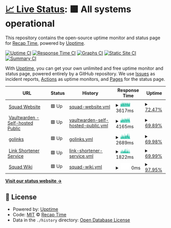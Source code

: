 # [📈 Live Status](https://status.rtapp.tk): <!--live status--> **🟩 All systems operational**

This repository contains the open-source uptime monitor and status page for [Recap Time](https://recaptime.tk), powered by [Upptime](https://github.com/upptime/upptime).

[![Uptime CI](https://github.com/RecapTime/status-page/workflows/Uptime%20CI/badge.svg)](https://github.com/RecapTime/status-page/actions?query=workflow%3A%22Uptime+CI%22)
[![Response Time CI](https://github.com/RecapTime/status-page/workflows/Response%20Time%20CI/badge.svg)](https://github.com/RecapTime/status-page/actions?query=workflow%3A%22Response+Time+CI%22)
[![Graphs CI](https://github.com/RecapTime/status-page/workflows/Graphs%20CI/badge.svg)](https://github.com/RecapTime/status-page/actions?query=workflow%3A%22Graphs+CI%22)
[![Static Site CI](https://github.com/RecapTime/status-page/workflows/Static%20Site%20CI/badge.svg)](https://github.com/RecapTime/status-page/actions?query=workflow%3A%22Static+Site+CI%22)
[![Summary CI](https://github.com/RecapTime/status-page/workflows/Summary%20CI/badge.svg)](https://github.com/RecapTime/status-page/actions?query=workflow%3A%22Summary+CI%22)

With [Upptime](https://upptime.js.org), you can get your own unlimited and free uptime monitor and status page, powered entirely by a GitHub repository. We use [Issues](https://github.com/RecapTime/status-page/issues) as incident reports, [Actions](https://github.com/RecapTime/status-page/actions) as uptime monitors, and [Pages](https://status.rtapp.tk) for the status page.

<!--start: status pages-->
<!-- This summary is generated by Upptime (https://github.com/upptime/upptime) -->
<!-- Do not edit this manually, your changes will be overwritten -->
<!-- prettier-ignore -->
| URL | Status | History | Response Time | Uptime |
| --- | ------ | ------- | ------------- | ------ |
| <img alt="" src="https://favicons.githubusercontent.com/recaptime.tk" height="13"> [Squad Website](https://recaptime.tk) | 🟩 Up | [squad-website.yml](https://github.com/RecapTime/status-page/commits/HEAD/history/squad-website.yml) | <details><summary><img alt="Response time graph" src="./graphs/squad-website/response-time-week.png" height="20"> 3617ms</summary><br><a href="https://status.rtapp.tk/history/squad-website"><img alt="Response time 1232" src="https://img.shields.io/endpoint?url=https%3A%2F%2Fraw.githubusercontent.com%2FRecapTime%2Fstatus-page%2FHEAD%2Fapi%2Fsquad-website%2Fresponse-time.json"></a><br><a href="https://status.rtapp.tk/history/squad-website"><img alt="24-hour response time 0" src="https://img.shields.io/endpoint?url=https%3A%2F%2Fraw.githubusercontent.com%2FRecapTime%2Fstatus-page%2FHEAD%2Fapi%2Fsquad-website%2Fresponse-time-day.json"></a><br><a href="https://status.rtapp.tk/history/squad-website"><img alt="7-day response time 3617" src="https://img.shields.io/endpoint?url=https%3A%2F%2Fraw.githubusercontent.com%2FRecapTime%2Fstatus-page%2FHEAD%2Fapi%2Fsquad-website%2Fresponse-time-week.json"></a><br><a href="https://status.rtapp.tk/history/squad-website"><img alt="30-day response time 1232" src="https://img.shields.io/endpoint?url=https%3A%2F%2Fraw.githubusercontent.com%2FRecapTime%2Fstatus-page%2FHEAD%2Fapi%2Fsquad-website%2Fresponse-time-month.json"></a><br><a href="https://status.rtapp.tk/history/squad-website"><img alt="1-year response time 1232" src="https://img.shields.io/endpoint?url=https%3A%2F%2Fraw.githubusercontent.com%2FRecapTime%2Fstatus-page%2FHEAD%2Fapi%2Fsquad-website%2Fresponse-time-year.json"></a></details> | <details><summary><a href="https://status.rtapp.tk/history/squad-website">72.47%</a></summary><a href="https://status.rtapp.tk/history/squad-website"><img alt="All-time uptime 91.92%" src="https://img.shields.io/endpoint?url=https%3A%2F%2Fraw.githubusercontent.com%2FRecapTime%2Fstatus-page%2FHEAD%2Fapi%2Fsquad-website%2Fuptime.json"></a><br><a href="https://status.rtapp.tk/history/squad-website"><img alt="24-hour uptime 45.39%" src="https://img.shields.io/endpoint?url=https%3A%2F%2Fraw.githubusercontent.com%2FRecapTime%2Fstatus-page%2FHEAD%2Fapi%2Fsquad-website%2Fuptime-day.json"></a><br><a href="https://status.rtapp.tk/history/squad-website"><img alt="7-day uptime 72.47%" src="https://img.shields.io/endpoint?url=https%3A%2F%2Fraw.githubusercontent.com%2FRecapTime%2Fstatus-page%2FHEAD%2Fapi%2Fsquad-website%2Fuptime-week.json"></a><br><a href="https://status.rtapp.tk/history/squad-website"><img alt="30-day uptime 91.92%" src="https://img.shields.io/endpoint?url=https%3A%2F%2Fraw.githubusercontent.com%2FRecapTime%2Fstatus-page%2FHEAD%2Fapi%2Fsquad-website%2Fuptime-month.json"></a><br><a href="https://status.rtapp.tk/history/squad-website"><img alt="1-year uptime 91.92%" src="https://img.shields.io/endpoint?url=https%3A%2F%2Fraw.githubusercontent.com%2FRecapTime%2Fstatus-page%2FHEAD%2Fapi%2Fsquad-website%2Fuptime-year.json"></a></details>
| <img alt="" src="https://favicons.githubusercontent.com/bw.rtapp.tk" height="13"> [Vaultwarden - Self-hosted Public](https://bw.rtapp.tk/alive) | 🟩 Up | [vaultwarden-self-hosted-public.yml](https://github.com/RecapTime/status-page/commits/HEAD/history/vaultwarden-self-hosted-public.yml) | <details><summary><img alt="Response time graph" src="./graphs/vaultwarden-self-hosted-public/response-time-week.png" height="20"> 4165ms</summary><br><a href="https://status.rtapp.tk/history/vaultwarden-self-hosted-public"><img alt="Response time 1576" src="https://img.shields.io/endpoint?url=https%3A%2F%2Fraw.githubusercontent.com%2FRecapTime%2Fstatus-page%2FHEAD%2Fapi%2Fvaultwarden-self-hosted-public%2Fresponse-time.json"></a><br><a href="https://status.rtapp.tk/history/vaultwarden-self-hosted-public"><img alt="24-hour response time 1723" src="https://img.shields.io/endpoint?url=https%3A%2F%2Fraw.githubusercontent.com%2FRecapTime%2Fstatus-page%2FHEAD%2Fapi%2Fvaultwarden-self-hosted-public%2Fresponse-time-day.json"></a><br><a href="https://status.rtapp.tk/history/vaultwarden-self-hosted-public"><img alt="7-day response time 4165" src="https://img.shields.io/endpoint?url=https%3A%2F%2Fraw.githubusercontent.com%2FRecapTime%2Fstatus-page%2FHEAD%2Fapi%2Fvaultwarden-self-hosted-public%2Fresponse-time-week.json"></a><br><a href="https://status.rtapp.tk/history/vaultwarden-self-hosted-public"><img alt="30-day response time 1576" src="https://img.shields.io/endpoint?url=https%3A%2F%2Fraw.githubusercontent.com%2FRecapTime%2Fstatus-page%2FHEAD%2Fapi%2Fvaultwarden-self-hosted-public%2Fresponse-time-month.json"></a><br><a href="https://status.rtapp.tk/history/vaultwarden-self-hosted-public"><img alt="1-year response time 1576" src="https://img.shields.io/endpoint?url=https%3A%2F%2Fraw.githubusercontent.com%2FRecapTime%2Fstatus-page%2FHEAD%2Fapi%2Fvaultwarden-self-hosted-public%2Fresponse-time-year.json"></a></details> | <details><summary><a href="https://status.rtapp.tk/history/vaultwarden-self-hosted-public">69.89%</a></summary><a href="https://status.rtapp.tk/history/vaultwarden-self-hosted-public"><img alt="All-time uptime 91.25%" src="https://img.shields.io/endpoint?url=https%3A%2F%2Fraw.githubusercontent.com%2FRecapTime%2Fstatus-page%2FHEAD%2Fapi%2Fvaultwarden-self-hosted-public%2Fuptime.json"></a><br><a href="https://status.rtapp.tk/history/vaultwarden-self-hosted-public"><img alt="24-hour uptime 27.14%" src="https://img.shields.io/endpoint?url=https%3A%2F%2Fraw.githubusercontent.com%2FRecapTime%2Fstatus-page%2FHEAD%2Fapi%2Fvaultwarden-self-hosted-public%2Fuptime-day.json"></a><br><a href="https://status.rtapp.tk/history/vaultwarden-self-hosted-public"><img alt="7-day uptime 69.89%" src="https://img.shields.io/endpoint?url=https%3A%2F%2Fraw.githubusercontent.com%2FRecapTime%2Fstatus-page%2FHEAD%2Fapi%2Fvaultwarden-self-hosted-public%2Fuptime-week.json"></a><br><a href="https://status.rtapp.tk/history/vaultwarden-self-hosted-public"><img alt="30-day uptime 91.25%" src="https://img.shields.io/endpoint?url=https%3A%2F%2Fraw.githubusercontent.com%2FRecapTime%2Fstatus-page%2FHEAD%2Fapi%2Fvaultwarden-self-hosted-public%2Fuptime-month.json"></a><br><a href="https://status.rtapp.tk/history/vaultwarden-self-hosted-public"><img alt="1-year uptime 91.25%" src="https://img.shields.io/endpoint?url=https%3A%2F%2Fraw.githubusercontent.com%2FRecapTime%2Fstatus-page%2FHEAD%2Fapi%2Fvaultwarden-self-hosted-public%2Fuptime-year.json"></a></details>
| <img alt="" src="https://favicons.githubusercontent.com/go.rtapp.tk" height="13"> [golinks](https://go.rtapp.tk/ping) | 🟩 Up | [golinks.yml](https://github.com/RecapTime/status-page/commits/HEAD/history/golinks.yml) | <details><summary><img alt="Response time graph" src="./graphs/golinks/response-time-week.png" height="20"> 2689ms</summary><br><a href="https://status.rtapp.tk/history/golinks"><img alt="Response time 1267" src="https://img.shields.io/endpoint?url=https%3A%2F%2Fraw.githubusercontent.com%2FRecapTime%2Fstatus-page%2FHEAD%2Fapi%2Fgolinks%2Fresponse-time.json"></a><br><a href="https://status.rtapp.tk/history/golinks"><img alt="24-hour response time 1214" src="https://img.shields.io/endpoint?url=https%3A%2F%2Fraw.githubusercontent.com%2FRecapTime%2Fstatus-page%2FHEAD%2Fapi%2Fgolinks%2Fresponse-time-day.json"></a><br><a href="https://status.rtapp.tk/history/golinks"><img alt="7-day response time 2689" src="https://img.shields.io/endpoint?url=https%3A%2F%2Fraw.githubusercontent.com%2FRecapTime%2Fstatus-page%2FHEAD%2Fapi%2Fgolinks%2Fresponse-time-week.json"></a><br><a href="https://status.rtapp.tk/history/golinks"><img alt="30-day response time 1267" src="https://img.shields.io/endpoint?url=https%3A%2F%2Fraw.githubusercontent.com%2FRecapTime%2Fstatus-page%2FHEAD%2Fapi%2Fgolinks%2Fresponse-time-month.json"></a><br><a href="https://status.rtapp.tk/history/golinks"><img alt="1-year response time 1267" src="https://img.shields.io/endpoint?url=https%3A%2F%2Fraw.githubusercontent.com%2FRecapTime%2Fstatus-page%2FHEAD%2Fapi%2Fgolinks%2Fresponse-time-year.json"></a></details> | <details><summary><a href="https://status.rtapp.tk/history/golinks">69.98%</a></summary><a href="https://status.rtapp.tk/history/golinks"><img alt="All-time uptime 91.31%" src="https://img.shields.io/endpoint?url=https%3A%2F%2Fraw.githubusercontent.com%2FRecapTime%2Fstatus-page%2FHEAD%2Fapi%2Fgolinks%2Fuptime.json"></a><br><a href="https://status.rtapp.tk/history/golinks"><img alt="24-hour uptime 27.18%" src="https://img.shields.io/endpoint?url=https%3A%2F%2Fraw.githubusercontent.com%2FRecapTime%2Fstatus-page%2FHEAD%2Fapi%2Fgolinks%2Fuptime-day.json"></a><br><a href="https://status.rtapp.tk/history/golinks"><img alt="7-day uptime 69.98%" src="https://img.shields.io/endpoint?url=https%3A%2F%2Fraw.githubusercontent.com%2FRecapTime%2Fstatus-page%2FHEAD%2Fapi%2Fgolinks%2Fuptime-week.json"></a><br><a href="https://status.rtapp.tk/history/golinks"><img alt="30-day uptime 91.31%" src="https://img.shields.io/endpoint?url=https%3A%2F%2Fraw.githubusercontent.com%2FRecapTime%2Fstatus-page%2FHEAD%2Fapi%2Fgolinks%2Fuptime-month.json"></a><br><a href="https://status.rtapp.tk/history/golinks"><img alt="1-year uptime 91.31%" src="https://img.shields.io/endpoint?url=https%3A%2F%2Fraw.githubusercontent.com%2FRecapTime%2Fstatus-page%2FHEAD%2Fapi%2Fgolinks%2Fuptime-year.json"></a></details>
| <img alt="" src="https://favicons.githubusercontent.com/rtapp.tk" height="13"> [Link Shortener Service](https://rtapp.tk) | 🟩 Up | [link-shortener-service.yml](https://github.com/RecapTime/status-page/commits/HEAD/history/link-shortener-service.yml) | <details><summary><img alt="Response time graph" src="./graphs/link-shortener-service/response-time-week.png" height="20"> 1822ms</summary><br><a href="https://status.rtapp.tk/history/link-shortener-service"><img alt="Response time 828" src="https://img.shields.io/endpoint?url=https%3A%2F%2Fraw.githubusercontent.com%2FRecapTime%2Fstatus-page%2FHEAD%2Fapi%2Flink-shortener-service%2Fresponse-time.json"></a><br><a href="https://status.rtapp.tk/history/link-shortener-service"><img alt="24-hour response time 1151" src="https://img.shields.io/endpoint?url=https%3A%2F%2Fraw.githubusercontent.com%2FRecapTime%2Fstatus-page%2FHEAD%2Fapi%2Flink-shortener-service%2Fresponse-time-day.json"></a><br><a href="https://status.rtapp.tk/history/link-shortener-service"><img alt="7-day response time 1822" src="https://img.shields.io/endpoint?url=https%3A%2F%2Fraw.githubusercontent.com%2FRecapTime%2Fstatus-page%2FHEAD%2Fapi%2Flink-shortener-service%2Fresponse-time-week.json"></a><br><a href="https://status.rtapp.tk/history/link-shortener-service"><img alt="30-day response time 828" src="https://img.shields.io/endpoint?url=https%3A%2F%2Fraw.githubusercontent.com%2FRecapTime%2Fstatus-page%2FHEAD%2Fapi%2Flink-shortener-service%2Fresponse-time-month.json"></a><br><a href="https://status.rtapp.tk/history/link-shortener-service"><img alt="1-year response time 828" src="https://img.shields.io/endpoint?url=https%3A%2F%2Fraw.githubusercontent.com%2FRecapTime%2Fstatus-page%2FHEAD%2Fapi%2Flink-shortener-service%2Fresponse-time-year.json"></a></details> | <details><summary><a href="https://status.rtapp.tk/history/link-shortener-service">69.99%</a></summary><a href="https://status.rtapp.tk/history/link-shortener-service"><img alt="All-time uptime 86.75%" src="https://img.shields.io/endpoint?url=https%3A%2F%2Fraw.githubusercontent.com%2FRecapTime%2Fstatus-page%2FHEAD%2Fapi%2Flink-shortener-service%2Fuptime.json"></a><br><a href="https://status.rtapp.tk/history/link-shortener-service"><img alt="24-hour uptime 27.23%" src="https://img.shields.io/endpoint?url=https%3A%2F%2Fraw.githubusercontent.com%2FRecapTime%2Fstatus-page%2FHEAD%2Fapi%2Flink-shortener-service%2Fuptime-day.json"></a><br><a href="https://status.rtapp.tk/history/link-shortener-service"><img alt="7-day uptime 69.99%" src="https://img.shields.io/endpoint?url=https%3A%2F%2Fraw.githubusercontent.com%2FRecapTime%2Fstatus-page%2FHEAD%2Fapi%2Flink-shortener-service%2Fuptime-week.json"></a><br><a href="https://status.rtapp.tk/history/link-shortener-service"><img alt="30-day uptime 86.75%" src="https://img.shields.io/endpoint?url=https%3A%2F%2Fraw.githubusercontent.com%2FRecapTime%2Fstatus-page%2FHEAD%2Fapi%2Flink-shortener-service%2Fuptime-month.json"></a><br><a href="https://status.rtapp.tk/history/link-shortener-service"><img alt="1-year uptime 86.75%" src="https://img.shields.io/endpoint?url=https%3A%2F%2Fraw.githubusercontent.com%2FRecapTime%2Fstatus-page%2FHEAD%2Fapi%2Flink-shortener-service%2Fuptime-year.json"></a></details>
| <img alt="" src="https://favicons.githubusercontent.com/wiki.rtapp.tk" height="13"> [Squad Wiki](https://wiki.rtapp.tk) | 🟩 Up | [squad-wiki.yml](https://github.com/RecapTime/status-page/commits/HEAD/history/squad-wiki.yml) | <details><summary><img alt="Response time graph" src="./graphs/squad-wiki/response-time-week.png" height="20"> 0ms</summary><br><a href="https://status.rtapp.tk/history/squad-wiki"><img alt="Response time 0" src="https://img.shields.io/endpoint?url=https%3A%2F%2Fraw.githubusercontent.com%2FRecapTime%2Fstatus-page%2FHEAD%2Fapi%2Fsquad-wiki%2Fresponse-time.json"></a><br><a href="https://status.rtapp.tk/history/squad-wiki"><img alt="24-hour response time 0" src="https://img.shields.io/endpoint?url=https%3A%2F%2Fraw.githubusercontent.com%2FRecapTime%2Fstatus-page%2FHEAD%2Fapi%2Fsquad-wiki%2Fresponse-time-day.json"></a><br><a href="https://status.rtapp.tk/history/squad-wiki"><img alt="7-day response time 0" src="https://img.shields.io/endpoint?url=https%3A%2F%2Fraw.githubusercontent.com%2FRecapTime%2Fstatus-page%2FHEAD%2Fapi%2Fsquad-wiki%2Fresponse-time-week.json"></a><br><a href="https://status.rtapp.tk/history/squad-wiki"><img alt="30-day response time 0" src="https://img.shields.io/endpoint?url=https%3A%2F%2Fraw.githubusercontent.com%2FRecapTime%2Fstatus-page%2FHEAD%2Fapi%2Fsquad-wiki%2Fresponse-time-month.json"></a><br><a href="https://status.rtapp.tk/history/squad-wiki"><img alt="1-year response time 0" src="https://img.shields.io/endpoint?url=https%3A%2F%2Fraw.githubusercontent.com%2FRecapTime%2Fstatus-page%2FHEAD%2Fapi%2Fsquad-wiki%2Fresponse-time-year.json"></a></details> | <details><summary><a href="https://status.rtapp.tk/history/squad-wiki">97.95%</a></summary><a href="https://status.rtapp.tk/history/squad-wiki"><img alt="All-time uptime 97.95%" src="https://img.shields.io/endpoint?url=https%3A%2F%2Fraw.githubusercontent.com%2FRecapTime%2Fstatus-page%2FHEAD%2Fapi%2Fsquad-wiki%2Fuptime.json"></a><br><a href="https://status.rtapp.tk/history/squad-wiki"><img alt="24-hour uptime 97.95%" src="https://img.shields.io/endpoint?url=https%3A%2F%2Fraw.githubusercontent.com%2FRecapTime%2Fstatus-page%2FHEAD%2Fapi%2Fsquad-wiki%2Fuptime-day.json"></a><br><a href="https://status.rtapp.tk/history/squad-wiki"><img alt="7-day uptime 97.95%" src="https://img.shields.io/endpoint?url=https%3A%2F%2Fraw.githubusercontent.com%2FRecapTime%2Fstatus-page%2FHEAD%2Fapi%2Fsquad-wiki%2Fuptime-week.json"></a><br><a href="https://status.rtapp.tk/history/squad-wiki"><img alt="30-day uptime 97.95%" src="https://img.shields.io/endpoint?url=https%3A%2F%2Fraw.githubusercontent.com%2FRecapTime%2Fstatus-page%2FHEAD%2Fapi%2Fsquad-wiki%2Fuptime-month.json"></a><br><a href="https://status.rtapp.tk/history/squad-wiki"><img alt="1-year uptime 97.95%" src="https://img.shields.io/endpoint?url=https%3A%2F%2Fraw.githubusercontent.com%2FRecapTime%2Fstatus-page%2FHEAD%2Fapi%2Fsquad-wiki%2Fuptime-year.json"></a></details>

<!--end: status pages-->

[**Visit our status website →**](https://status.rtapp.tk)

## 📄 License

- Powered by: [Upptime](https://github.com/upptime/upptime)
- Code: [MIT](./LICENSE) © [Recap Time](https://recaptime.tk)
- Data in the `./history` directory: [Open Database License](https://opendatacommons.org/licenses/odbl/1-0/)
